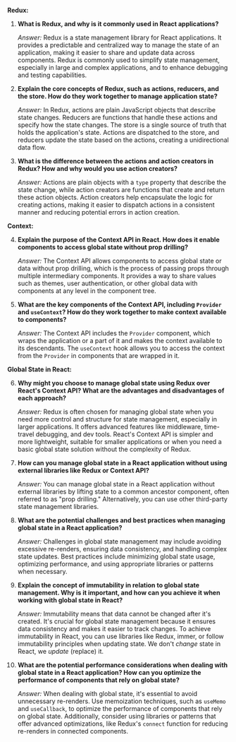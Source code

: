 **Redux:**

1. **What is Redux, and why is it commonly used in React applications?**

   *Answer:* Redux is a state management library for React applications. It provides a predictable and centralized way to manage the state of an application, making it easier to share and update data across components. Redux is commonly used to simplify state management, especially in large and complex applications, and to enhance debugging and testing capabilities.

2. **Explain the core concepts of Redux, such as actions, reducers, and the store. How do they work together to manage application state?**

   *Answer:* In Redux, actions are plain JavaScript objects that describe state changes. Reducers are functions that handle these actions and specify how the state changes. The store is a single source of truth that holds the application's state. Actions are dispatched to the store, and reducers update the state based on the actions, creating a unidirectional data flow.

3. **What is the difference between the actions and action creators in Redux? How and why would you use action creators?**

   *Answer:* Actions are plain objects with a `type` property that describe the state change, while action creators are functions that create and return these action objects. Action creators help encapsulate the logic for creating actions, making it easier to dispatch actions in a consistent manner and reducing potential errors in action creation.

**Context:**

4. **Explain the purpose of the Context API in React. How does it enable components to access global state without prop drilling?**

   *Answer:* The Context API allows components to access global state or data without prop drilling, which is the process of passing props through multiple intermediary components. It provides a way to share values such as themes, user authentication, or other global data with components at any level in the component tree.

5. **What are the key components of the Context API, including `Provider` and `useContext`? How do they work together to make context available to components?**

   *Answer:* The Context API includes the `Provider` component, which wraps the application or a part of it and makes the context available to its descendants. The `useContext` hook allows you to access the context from the `Provider` in components that are wrapped in it. 

**Global State in React:**

6. **Why might you choose to manage global state using Redux over React's Context API? What are the advantages and disadvantages of each approach?**

   *Answer:* Redux is often chosen for managing global state when you need more control and structure for state management, especially in larger applications. It offers advanced features like middleware, time-travel debugging, and dev tools. React's Context API is simpler and more lightweight, suitable for smaller applications or when you need a basic global state solution without the complexity of Redux.

7. **How can you manage global state in a React application without using external libraries like Redux or Context API?**

   *Answer:* You can manage global state in a React application without external libraries by lifting state to a common ancestor component, often referred to as "prop drilling." Alternatively, you can use other third-party state management libraries.

8. **What are the potential challenges and best practices when managing global state in a React application?**

   *Answer:* Challenges in global state management may include avoiding excessive re-renders, ensuring data consistency, and handling complex state updates. Best practices include minimizing global state usage, optimizing performance, and using appropriate libraries or patterns when necessary.

9. **Explain the concept of immutability in relation to global state management. Why is it important, and how can you achieve it when working with global state in React?**

   *Answer:* Immutability means that data cannot be changed after it's created. It's crucial for global state management because it ensures data consistency and makes it easier to track changes. To achieve immutability in React, you can use libraries like Redux, immer, or follow immutability principles when updating state. We don't *change* state in React, we *update* (replace) it. 
 
10. **What are the potential performance considerations when dealing with global state in a React application? How can you optimize the performance of components that rely on global state?**

    *Answer:* When dealing with global state, it's essential to avoid unnecessary re-renders. Use memoization techniques, such as `useMemo` and `useCallback`, to optimize the performance of components that rely on global state. Additionally, consider using libraries or patterns that offer advanced optimizations, like Redux's `connect` function for reducing re-renders in connected components.
